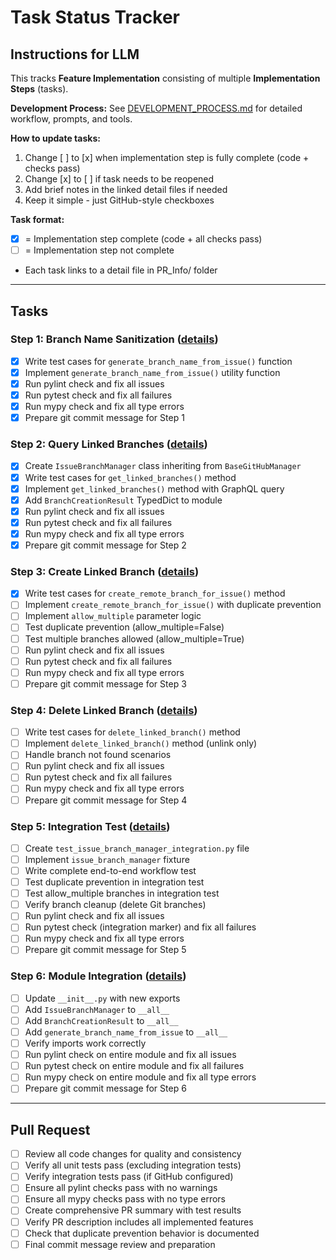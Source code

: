 # Task Status Tracker

## Instructions for LLM

This tracks **Feature Implementation** consisting of multiple **Implementation Steps** (tasks).

**Development Process:** See [DEVELOPMENT_PROCESS.md](./DEVELOPMENT_PROCESS.md) for detailed workflow, prompts, and tools.

**How to update tasks:**
1. Change [ ] to [x] when implementation step is fully complete (code + checks pass)
2. Change [x] to [ ] if task needs to be reopened
3. Add brief notes in the linked detail files if needed
4. Keep it simple - just GitHub-style checkboxes

**Task format:**
- [x] = Implementation step complete (code + all checks pass)
- [ ] = Implementation step not complete
- Each task links to a detail file in PR_Info/ folder

---

## Tasks

### Step 1: Branch Name Sanitization ([details](steps/step_1.md))
- [x] Write test cases for `generate_branch_name_from_issue()` function
- [x] Implement `generate_branch_name_from_issue()` utility function
- [x] Run pylint check and fix all issues
- [x] Run pytest check and fix all failures
- [x] Run mypy check and fix all type errors
- [x] Prepare git commit message for Step 1

### Step 2: Query Linked Branches ([details](steps/step_2.md))
- [x] Create `IssueBranchManager` class inheriting from `BaseGitHubManager`
- [x] Write test cases for `get_linked_branches()` method
- [x] Implement `get_linked_branches()` method with GraphQL query
- [x] Add `BranchCreationResult` TypedDict to module
- [x] Run pylint check and fix all issues
- [x] Run pytest check and fix all failures
- [x] Run mypy check and fix all type errors
- [x] Prepare git commit message for Step 2

### Step 3: Create Linked Branch ([details](steps/step_3.md))
- [x] Write test cases for `create_remote_branch_for_issue()` method
- [ ] Implement `create_remote_branch_for_issue()` with duplicate prevention
- [ ] Implement `allow_multiple` parameter logic
- [ ] Test duplicate prevention (allow_multiple=False)
- [ ] Test multiple branches allowed (allow_multiple=True)
- [ ] Run pylint check and fix all issues
- [ ] Run pytest check and fix all failures
- [ ] Run mypy check and fix all type errors
- [ ] Prepare git commit message for Step 3

### Step 4: Delete Linked Branch ([details](steps/step_4.md))
- [ ] Write test cases for `delete_linked_branch()` method
- [ ] Implement `delete_linked_branch()` method (unlink only)
- [ ] Handle branch not found scenarios
- [ ] Run pylint check and fix all issues
- [ ] Run pytest check and fix all failures
- [ ] Run mypy check and fix all type errors
- [ ] Prepare git commit message for Step 4

### Step 5: Integration Test ([details](steps/step_5.md))
- [ ] Create `test_issue_branch_manager_integration.py` file
- [ ] Implement `issue_branch_manager` fixture
- [ ] Write complete end-to-end workflow test
- [ ] Test duplicate prevention in integration test
- [ ] Test allow_multiple branches in integration test
- [ ] Verify branch cleanup (delete Git branches)
- [ ] Run pylint check and fix all issues
- [ ] Run pytest check (integration marker) and fix all failures
- [ ] Run mypy check and fix all type errors
- [ ] Prepare git commit message for Step 5

### Step 6: Module Integration ([details](steps/step_6.md))
- [ ] Update `__init__.py` with new exports
- [ ] Add `IssueBranchManager` to `__all__`
- [ ] Add `BranchCreationResult` to `__all__`
- [ ] Add `generate_branch_name_from_issue` to `__all__`
- [ ] Verify imports work correctly
- [ ] Run pylint check on entire module and fix all issues
- [ ] Run pytest check on entire module and fix all failures
- [ ] Run mypy check on entire module and fix all type errors
- [ ] Prepare git commit message for Step 6

---

## Pull Request

- [ ] Review all code changes for quality and consistency
- [ ] Verify all unit tests pass (excluding integration tests)
- [ ] Verify integration tests pass (if GitHub configured)
- [ ] Ensure all pylint checks pass with no warnings
- [ ] Ensure all mypy checks pass with no type errors
- [ ] Create comprehensive PR summary with test results
- [ ] Verify PR description includes all implemented features
- [ ] Check that duplicate prevention behavior is documented
- [ ] Final commit message review and preparation
